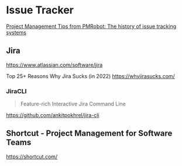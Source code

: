 # Issue Tracker

[Project Management Tips from PMRobot: The history of issue tracking systems](http://blog.pmrobot.com/2012/02/history-of-issue-tracking-systems.html)

## Jira

<https://www.atlassian.com/software/jira>

Top 25+ Reasons Why Jira Sucks (in 2022)
<https://whyjirasucks.com/>

### JiraCLI

> Feature-rich Interactive Jira Command Line

<https://github.com/ankitpokhrel/jira-cli>

## Shortcut - Project Management for Software Teams

<https://shortcut.com/>
